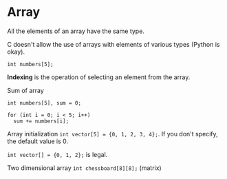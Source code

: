 # Array

All the elements of an array have the same type.

C doesn't allow the use of arrays with elements of various types (Python is okay).

`int numbers[5];`

**Indexing** is the operation of selecting an element from the array.

Sum of array

```
int numbers[5], sum = 0;

for (int i = 0; i < 5; i++)
  sum += numbers[i];
```

Array initialization `int vector[5] = {0, 1, 2, 3, 4};`. If you don't specify, the default value is 0.

`int vector[] = {0, 1, 2};` is legal.

Two dimensional array `int chessboard[8][8];` (matrix)



